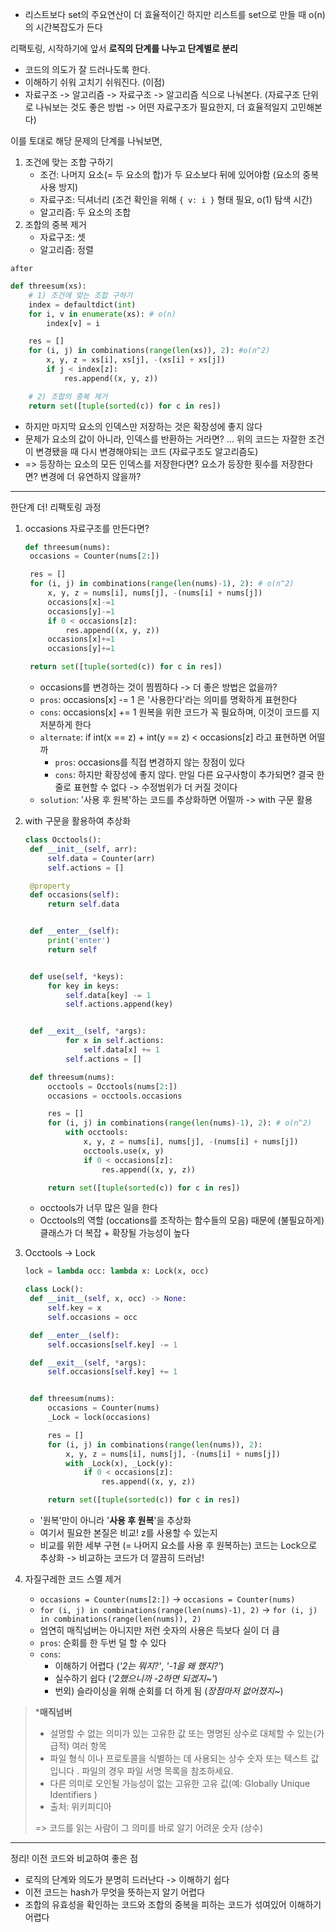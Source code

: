 - 리스트보다 set의 주요연산이 더 효율적이긴 하지만 리스트를 set으로 만들 때 o(n)의 시간복잡도가 든다

리팩토링, 시작하기에 앞서
**로직의 단계를 나누고 단계별로 분리**

- 코드의 의도가 잘 드러나도록 한다.
- 이해하기 쉬워 고치기 쉬워진다. (이점)
- 자료구조 -> 알고리즘 -> 자료구조 -> 알고리즘 식으로 나눠본다. (자료구조 단위로 나눠보는 것도 좋은 방법 -> 어떤 자료구조가 필요한지, 더 효율적일지 고민해본다)

이를 토대로 해당 문제의 단계를 나눠보면,

1. 조건에 맞는 조합 구하기
   - 조건: 나머지 요소(= 두 요소의 합)가 두 요소보다 뒤에 있어야함 (요소의 중복 사용 방지)
   - 자료구조: 딕셔너리 (조건 확인을 위해 `{ v: i }` 형태 필요, o(1) 탐색 시간)
   - 알고리즘: 두 요소의 조합
2. 조합의 중복 제거
   - 자료구조: 셋
   - 알고리즘: 정렬

`after`

```py
def threesum(xs):
    # 1) 조건에 맞는 조합 구하기
    index = defaultdict(int)
    for i, v in enumerate(xs): # o(n)
        index[v] = i

    res = []
    for (i, j) in combinations(range(len(xs)), 2): #o(n^2)
        x, y, z = xs[i], xs[j], -(xs[i] + xs[j])
        if j < index[z]:
            res.append((x, y, z))

    # 2) 조합의 중복 제거
    return set([tuple(sorted(c)) for c in res])
```

- 하지만 마지막 요소의 인덱스만 저장하는 것은 확장성에 좋지 않다
- 문제가 요소의 값이 아니라, 인덱스를 반환하는 거라면? ... 위의 코드는 자잘한 조건이 변경됐을 때 다시 변경해야되는 코드 (자료구조도 알고리즘도)
- => 등장하는 요소의 모든 인덱스를 저장한다면? 요소가 등장한 횟수를 저장한다면? 변경에 더 유연하지 않을까?

---

한단계 더! 리팩토링 과정

1. occasions 자료구조를 만든다면?

   ```py
   def threesum(nums):
    occasions = Counter(nums[2:])

    res = []
    for (i, j) in combinations(range(len(nums)-1), 2): # o(n^2)
        x, y, z = nums[i], nums[j], -(nums[i] + nums[j])
        occasions[x]-=1
        occasions[y]-=1
        if 0 < occasions[z]:
            res.append((x, y, z))
        occasions[x]+=1
        occasions[y]+=1

    return set([tuple(sorted(c)) for c in res])
   ```

   - occasions를 변경하는 것이 찜찜하다 -> 더 좋은 방법은 없을까?
   - `pros`: occasions[x] -= 1 은 '사용한다'라는 의미를 명확하게 표현한다
   - `cons`: occasions[x] += 1 원복을 위한 코드가 꼭 필요하며, 이것이 코드를 지저분하게 한다
   - `alternate`: if int(x == z) + int(y == z) < occasions[z] 라고 표현하면 어떨까
     - `pros`: occasions를 직접 변경하지 않는 장점이 있다
     - `cons`: 하지만 확장성에 좋지 않다. 만일 다른 요구사항이 추가되면? 결국 한 줄로 표현할 수 없다 -> 수정범위가 더 커질 것이다
   - `solution`: '사용 후 원복'하는 코드를 추상화하면 어떨까 -> with 구문 활용

2. with 구문을 활용하여 추상화

   ```py
   class Occtools():
    def __init__(self, arr):
        self.data = Counter(arr)
        self.actions = []

    @property
    def occasions(self):
        return self.data


    def __enter__(self):
        print('enter')
        return self


    def use(self, *keys):
        for key in keys:
            self.data[key] -= 1
            self.actions.append(key)


    def __exit__(self, *args):
            for x in self.actions:
                self.data[x] += 1
            self.actions = []

    def threesum(nums):
        occtools = Occtools(nums[2:])
        occasions = occtools.occasions

        res = []
        for (i, j) in combinations(range(len(nums)-1), 2): # o(n^2)
            with occtools:
                x, y, z = nums[i], nums[j], -(nums[i] + nums[j])
                occtools.use(x, y)
                if 0 < occasions[z]:
                    res.append((x, y, z))

        return set([tuple(sorted(c)) for c in res])

   ```

   - occtools가 너무 많은 일을 한다
   - Occtools의 역할 (occations를 조작하는 함수들의 모음) 때문에 (불필요하게) 클래스가 더 복잡 + 확장될 가능성이 높다

3. Occtools -> Lock

   ```py
   lock = lambda occ: lambda x: Lock(x, occ)

   class Lock():
    def __init__(self, x, occ) -> None:
        self.key = x
        self.occasions = occ

    def __enter__(self):
        self.occasions[self.key] -= 1

    def __exit__(self, *args):
        self.occasions[self.key] += 1


    def threesum(nums):
        occasions = Counter(nums)
        _Lock = lock(occasions)

        res = []
        for (i, j) in combinations(range(len(nums)), 2):
            x, y, z = nums[i], nums[j], -(nums[i] + nums[j])
            with _Lock(x), _Lock(y):
                if 0 < occasions[z]:
                    res.append((x, y, z))

        return set([tuple(sorted(c)) for c in res])
   ```

   - '원복'만이 아니라 '**사용 후 원복**'을 추상화
   - 여기서 필요한 본질은 비교! z를 사용할 수 있는지
   - 비교를 위한 세부 구현 (= 나머지 요소를 사용 후 원복하는) 코드는 Lock으로 추상화 -> 비교하는 코드가 더 깔끔히 드러남!

4. 자질구레한 코드 스멜 제거
   - `occasions = Counter(nums[2:])` -> `occasions = Counter(nums)`
   - `for (i, j) in combinations(range(len(nums)-1), 2)` -> `for (i, j) in combinations(range(len(nums)), 2)`
   - 엄연히 매직넘버는 아니지만 저런 숫자의 사용은 득보다 실이 더 큼
   - `pros`: 순회를 한 두번 덜 할 수 있다
   - `cons`:
     - 이해하기 어렵다 (_'2는 뭐지?'_, _'-1을 왜 했지?'_)
     - 실수하기 쉽다 (_'2했으니까 -2하면 되겠지~'_)
     - 번외) 슬라이싱을 위해 순회를 더 하게 됨 (_장점마저 없어졌지~_)

> \***매직넘버**
>
> - 설명할 수 없는 의미가 있는 고유한 값 또는 명명된 상수로 대체할 수 있는(가급적) 여러 항목
> - 파일 형식 이나 프로토콜을 식별하는 데 사용되는 상수 숫자 또는 텍스트 값입니다 . 파일의 경우 파일 서명 목록을 참조하세요.
> - 다른 의미로 오인될 가능성이 없는 고유한 고유 값(예: Globally Unique Identifiers )
> - 출처: 위키피디아
>
> => 코드를 읽는 사람이 그 의미를 바로 알기 어려운 숫자 (상수)

---

정리!
이전 코드와 비교하여 좋은 점

- 로직의 단계와 의도가 분명히 드러난다 -> 이해하기 쉽다
- 이전 코드는 hash가 무엇을 뜻하는지 알기 어렵다
- 조합의 유효성을 확인하는 코드와 조합의 중복을 피하는 코드가 섞여있어 이해하기 어렵다
